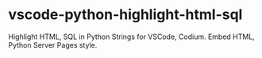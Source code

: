 # vscode-python-highlight-html-sql
Highlight HTML, SQL in Python Strings for VSCode, Codium. Embed HTML, Python Server Pages style.
